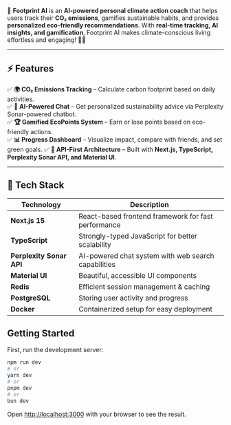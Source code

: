 🚀 **Footprint AI** is an **AI-powered personal climate action coach** that helps users track their **CO₂ emissions**, gamifies sustainable habits, and provides **personalized eco-friendly recommendations**. With **real-time tracking, AI insights, and gamification**, Footprint AI makes climate-conscious living effortless and engaging! 🌱💡

---

## **⚡ Features**

✅ **🌍 CO₂ Emissions Tracking** – Calculate carbon footprint based on daily activities.  
✅ **💬 AI-Powered Chat** – Get personalized sustainability advice via Perplexity Sonar-powered chatbot.  
✅ **🏆 Gamified EcoPoints System** – Earn or lose points based on eco-friendly actions.  
✅ **📊 Progress Dashboard** – Visualize impact, compare with friends, and set green goals.
✅ **🔌 API-First Architecture** – Built with **Next.js, TypeScript, Perplexity Sonar API, and Material UI**.

---

## **🚀 Tech Stack**

| Technology      | Description                                         |
| --------------- | --------------------------------------------------- |
| **Next.js 15**  | React-based frontend framework for fast performance |
| **TypeScript**  | Strongly-typed JavaScript for better scalability    |
| **Perplexity Sonar API**  | AI-powered chat system with web search capabilities |
| **Material UI** | Beautiful, accessible UI components                 |
| **Redis**       | Efficient session management & caching              |
| **PostgreSQL**  | Storing user activity and progress                  |
| **Docker**      | Containerized setup for easy deployment             |

## Getting Started

First, run the development server:

```bash
npm run dev
# or
yarn dev
# or
pnpm dev
# or
bun dev
```

Open [http://localhost:3000](http://localhost:3000) with your browser to see the result.
